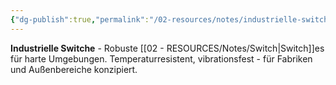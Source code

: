 ```yaml
---
{"dg-publish":true,"permalink":"/02-resources/notes/industrielle-switche/","tags":["switch/typ","netzwerk/robust"],"noteIcon":"","updated":"2025-08-28T20:50:30.000+02:00"}
---
```



**Industrielle Switche** - Robuste [[02 - RESOURCES/Notes/Switch\|Switch]]es für harte Umgebungen.
Temperaturresistent, vibrationsfest - für Fabriken und Außenbereiche konzipiert.